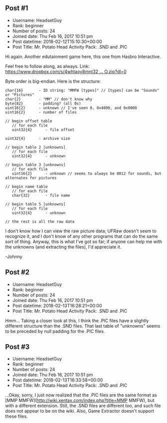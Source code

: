 ## Post #1
- Username: HeadsetGuy
- Rank: beginner
- Number of posts: 24
- Joined date: Thu Feb 16, 2017 10:51 pm
- Post datetime: 2018-02-12T15:10:30+00:00
- Post Title: Mr. Potato Head Activity Pack: .SND and .PIC

Hi again. Another edutainment game here, this one from Hasbro Interactive.

Feel free to follow along, as always. Link: [https://www.dropbox.com/s/4whtaoy8mnt32 ... O.zip?dl=0](https://www.dropbox.com/s/4whtaoy8mnt322n/POTATO.zip?dl=0)

Byte order is big-endian. Here is the structure:

```
char{16}       - ID string: "MMFW [types]" // [types] can be "Sounds" or "Pictures"
char{2}        - "MM" // don't know why
byte{82}       - padding? (all 0s)
uint16{2}      - unknown // I've seen 0, 0x4000, and 0x8000
uint16{2}      - number of files

// begin offset table
   // for each file
   uint32{4}      - file offset

uint32{4}      - archive size

// begin table 2 [unknowns]
   // for each file
   uint32{4}      - unknown

// begin table 3 [unknowns]
   // for each file
   uint16{2}      - unknown // seems to always be 0012 for sounds, but alternates for pictures

// begin name table
   // for each file
   char{32}       - file name

// begin table 5 [unknowns]
   // for each file
   uint32{4}      - unknown

// the rest is all the raw data

```


I don't know how I can view the raw picture data; UFRaw doesn't seem to recognize it, and I don't know of any other programs that can do the same sort of thing. Anyway, this is what I've got so far; if anyone can help me with the unknowns (and extracting the files), I'd appreciate it.

-Johnny
## Post #2
- Username: HeadsetGuy
- Rank: beginner
- Number of posts: 24
- Joined date: Thu Feb 16, 2017 10:51 pm
- Post datetime: 2018-02-13T16:28:21+00:00
- Post Title: Mr. Potato Head Activity Pack: .SND and .PIC

Hmm... Taking a closer look at this, I think the .PIC files have a slightly different structure than the .SND files. That last table of "unknowns" seems to be preceded by null padding for the .PIC files.
## Post #3
- Username: HeadsetGuy
- Rank: beginner
- Number of posts: 24
- Joined date: Thu Feb 16, 2017 10:51 pm
- Post datetime: 2018-02-13T16:33:58+00:00
- Post Title: Mr. Potato Head Activity Pack: .SND and .PIC

...Okay, sorry, I just now realized that the .PIC files are the same format as [MMP MMFW](http://wiki.xentax.com/index.php?title=MMP MMFW), but with a different extension. Still, the .SND files are different too, and such file does not appear to be on the wiki. Also, Game Extractor doesn't support these files.
